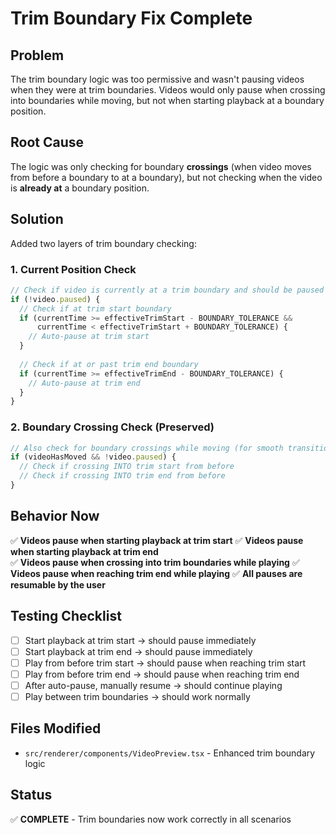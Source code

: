 # Trim Boundary Fix Complete

## Problem
The trim boundary logic was too permissive and wasn't pausing videos when they were at trim boundaries. Videos would only pause when crossing into boundaries while moving, but not when starting playback at a boundary position.

## Root Cause
The logic was only checking for boundary **crossings** (when video moves from before a boundary to at a boundary), but not checking when the video is **already at** a boundary position.

## Solution
Added two layers of trim boundary checking:

### 1. Current Position Check
```typescript
// Check if video is currently at a trim boundary and should be paused
if (!video.paused) {
  // Check if at trim start boundary
  if (currentTime >= effectiveTrimStart - BOUNDARY_TOLERANCE && 
      currentTime < effectiveTrimStart + BOUNDARY_TOLERANCE) {
    // Auto-pause at trim start
  }
  
  // Check if at or past trim end boundary
  if (currentTime >= effectiveTrimEnd - BOUNDARY_TOLERANCE) {
    // Auto-pause at trim end
  }
}
```

### 2. Boundary Crossing Check (Preserved)
```typescript
// Also check for boundary crossings while moving (for smooth transitions)
if (videoHasMoved && !video.paused) {
  // Check if crossing INTO trim start from before
  // Check if crossing INTO trim end from before
}
```

## Behavior Now
✅ **Videos pause when starting playback at trim start**
✅ **Videos pause when starting playback at trim end**  
✅ **Videos pause when crossing into trim boundaries while playing**
✅ **Videos pause when reaching trim end while playing**
✅ **All pauses are resumable by the user**

## Testing Checklist
- [ ] Start playback at trim start → should pause immediately
- [ ] Start playback at trim end → should pause immediately  
- [ ] Play from before trim start → should pause when reaching trim start
- [ ] Play from before trim end → should pause when reaching trim end
- [ ] After auto-pause, manually resume → should continue playing
- [ ] Play between trim boundaries → should work normally

## Files Modified
- `src/renderer/components/VideoPreview.tsx` - Enhanced trim boundary logic

## Status
✅ **COMPLETE** - Trim boundaries now work correctly in all scenarios
